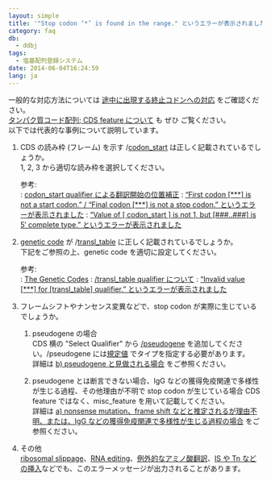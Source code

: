 ```yaml
---
layout: simple
title: '"Stop codon ‘*’ is found in the range." というエラーが表示されました'
category: faq
db:
  - ddbj
tags: 
  - 塩基配列登録システム
date: 2014-06-04T16:24:59
lang: ja
---
```


一般的な対応方法については [途中に出現する終止コドンへの対応](/ddbj/cds.html#stop) をご確認ください。  
[タンパク質コード配列; CDS feature について](/ddbj/cds.html) も ぜひ ご覧ください。  
以下では代表的な事例について説明しています。

1. CDS の読み枠 (フレーム) を示す /[codon\_start](/ddbj/qualifiers.html#codon_start) は正しく記載されているでしょうか。  
1, 2, 3 から適切な読み枠を選択してください。

    参考:  
: [codon\_start qualifier
    による翻訳開始の位置補正](/ddbj/cds.html#frame "/sub/cds.html#frame")
: [“First codon \[\*\*\*\] is not a start codon.” / “Final codon
    \[\*\*\*\] is not a stop codon.”
    というエラーが表示されました](/faq/ja/how-to-fix-error-msg-first-codon.html)
: [“Value of \[ codon\_start \] is not 1, but \[\#\#\#..\#\#\#\] is 5′
    complete type.”
    というエラーが表示されました](/faq/ja/how-to-fix-error-msg-codon-start.html)

1. [genetic code](/ddbj/geneticcode-e.html) が
/[transl\_table](/ddbj/qualifiers.html#transl_table) に正しく記載されているでしょうか。  
下記をご参照の上、genetic code を適切に設定してください。

    参考:  
: [The Genetic Codes](/ddbj/geneticcode-e.html)
: [/transl\_table qualifier について](/ddbj/qualifiers.html#transl_table)
: [“Invalid value \[\*\*\*\] for \[transl\_table\] qualifier.”
    というエラーが表示されました](/faq/ja/how-to-fix-error-msg-transl-table.html)

1. フレームシフトやナンセンス変異などで、stop codon が実際に生じているでしょうか。  
    1. pseudogene の場合  
    CDS 横の "Select Qualifier" から [/pseudogene](/ddbj/qualifiers.html#pseudogene) を追加してください。/pseudogene には[規定値](/ddbj/pseudogene-e.html) でタイプを指定する必要があります。  
    詳細は [b) pseudogene と見做される場合](/ddbj/cds.html#stop_b) をご参照ください。

    1. pseudogene とは断言できない場合、IgG などの獲得免疫関連で多様性が生じる過程、その他理由が不明で stop codon が生じている場合 
    CDS feature ではなく、misc\_feature を用いて記載してください。  
詳細は [a) nonsense mutation、frame shift などと推定されるが理由不明、または、IgG
などの獲得免疫関連で多様性が生じる過程の場合](/ddbj/cds.html#stop_a)
をご参照ください。

1. その他    
[ribosomal slippage](/ddbj/cds.html#stop_d)、[RNA
editing](/ddbj/cds.html#stop_e)、[例外的なアミノ酸翻訳](/ddbj/cds.html#stop_f)、[IS
や Tn などの挿入](/ddbj/cds.html#stop_g)などでも、このエラーメッセージが出力されることがあります。
